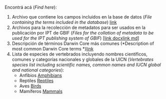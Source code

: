 Encontrá acá (*Find here*):

1. Archivo que contiene los campos incluidos en la base de datos (*File containing the terms included in the database*) [link](/Useful%20files/biodiversidata_terms_DwC.csv)
2. Archivos para la recolección de metadatos para ser usados en la publicación por IPT de GBIF (*Files for the collation of metadata to be used for the IPT publishing system of GBIF*) [[link docx](/Useful%20files/Modelo_Metadata.docx)[link md](/Useful%20files/Modelo_Metadata.md)]
3. Descripción de términos Darwin Core más comunes (*Description of most common Darwin Core terms *)[link](/Useful%20files/Referencia_de_terminos_DarwinCore_Biodiversidata_2020.pdf)
4. Lista de especies de vertebrados incluyendo nombres científicos, comunes y categorías nacionales y globales de la UICN (*Vertebrates species list including scientific names, common names and IUCN global and national categories*):
    + Anfibios [Amphibians](/Useful%20files/lista_especies_anfibios.csv)
    + Reptiles [Reptiles](/Useful%20files/lista_especies_reptiles.csv)
    + Aves [Birds](/Useful%20files/lista_especies_aves.csv)
    + Mamíferos [Mammals](/Useful%20files/lista_especies_mamiferos.csv)
    
